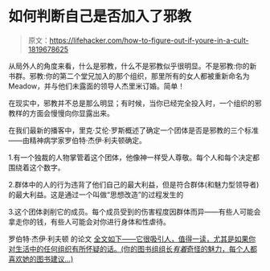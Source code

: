 # 如何判断自己是否加入了邪教

> 原文：<https://lifehacker.com/how-to-figure-out-if-youre-in-a-cult-1819678625>

从局外人的角度来看，什么是邪教，什么不是邪教似乎很明显。不是邪教:你的新书群。邪教:你的第二个堂兄加入的那个组织，那里所有的女人都被重新命名为 Meadow，并与他们未露面的领导人杰里米订婚。简单！



在现实中，邪教并不总是那么明显；有时候，当你已经完全投入时，一个组织的邪教样的方面会慢慢向你显露出来。

在我们最新的播客中，里克·艾伦·罗斯概述了确定一个团体是否是邪教的三个标准——由精神病学家罗伯特·杰伊·利夫顿确定。

1.有一个独裁的人物掌管着这个团体，他像神一样受人尊敬。每个人和每个决定都围绕着这个数字。

2.群体中的人的行为违背了他们自己的最大利益，但是符合群体(和魅力型领导者)的最大利益。这是通过一个叫做“思想改造”的过程发生的

3.这个团体剥削它的成员。每个成员受到的伤害程度因群体而异——有些人可能会拿走你的钱，有些人可能会对你进行身体和性虐待。

罗伯特·杰伊·利夫顿 的论文 [全文如下——它很吸引人，值得一读，尤其是如果你对生活中的任何组织有所怀疑的话。(你的图书组组长*有着*奇怪的魅力，每个人都喜欢她的图书建议...)](http://www.icsahome.com/articles/cult-formation-lifton-csj-8-1-1991)